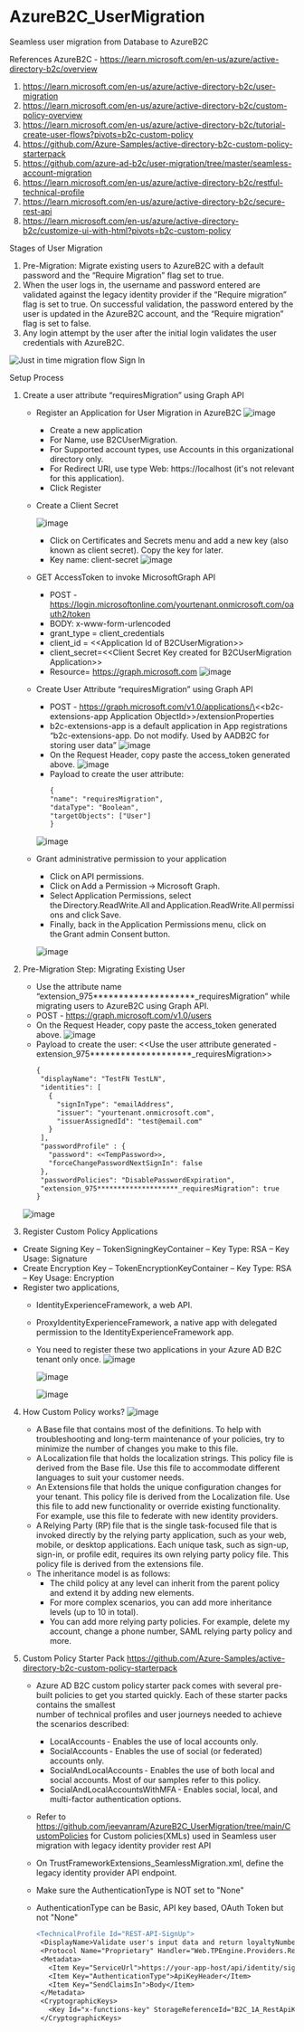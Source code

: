 # AzureB2C_UserMigration
Seamless user migration from Database to AzureB2C

References
AzureB2C - https://learn.microsoft.com/en-us/azure/active-directory-b2c/overview
1. https://learn.microsoft.com/en-us/azure/active-directory-b2c/user-migration
2. https://learn.microsoft.com/en-us/azure/active-directory-b2c/custom-policy-overview
3. https://learn.microsoft.com/en-us/azure/active-directory-b2c/tutorial-create-user-flows?pivots=b2c-custom-policy
4. https://github.com/Azure-Samples/active-directory-b2c-custom-policy-starterpack
5. https://github.com/azure-ad-b2c/user-migration/tree/master/seamless-account-migration
6. https://learn.microsoft.com/en-us/azure/active-directory-b2c/restful-technical-profile
7. https://learn.microsoft.com/en-us/azure/active-directory-b2c/secure-rest-api
8. https://learn.microsoft.com/en-us/azure/active-directory-b2c/customize-ui-with-html?pivots=b2c-custom-policy

 
Stages of User Migration
1)	Pre-Migration: Migrate existing users to AzureB2C with a default password and the “Require Migration” flag set to true.
2)	When the user logs in, the username and password entered are validated against the legacy identity provider if the “Require migration” flag is set to true. On successful validation, the password entered by the user is updated in the AzureB2C account, and the “Require migration” flag is set to false.
3)	Any login attempt by the user after the initial login validates the user credentials with AzureB2C.

![Just in time migration flow Sign In](Media/signin.png)

Setup Process 

1) Create a user attribute “requiresMigration” using Graph API 
   - Register an Application for User Migration in AzureB2C
     ![image](https://user-images.githubusercontent.com/5312171/226082334-79caff0f-569d-40c4-b348-a1e5e0de6280.png)
     - Create a new application 
     - For Name, use B2CUserMigration. 
     - For Supported account types, use Accounts in this organizational directory only. 
     - For Redirect URI, use type Web: https://localhost (it's not relevant for this application). 
     - Click Register 
   - Create a Client Secret
     
     ![image](https://user-images.githubusercontent.com/5312171/226082459-817a36cf-d416-473a-97e6-83d7b70dc8eb.png)
     - Click on Certificates and Secrets menu and add a new key (also known as client secret). Copy the key for later. 
     - Key name: client-secret 
       ![image](https://user-images.githubusercontent.com/5312171/226082600-ddff604a-8f37-4b32-b342-32dc3cef1286.png)

   - GET AccessToken to invoke MicrosoftGraph API 
     - POST - https://login.microsoftonline.com/yourtenant.onmicrosoft.com/oauth2/token 
     - BODY: x-www-form-urlencoded 
     - grant_type = client_credentials 
     - client_id = \<\<Application Id of B2CUserMigration\>\> 
     - client_secret=\<\<Client Secret Key created for B2CUserMigration Application\>\> 
     - Resource= https://graph.microsoft.com 
       ![image](https://user-images.githubusercontent.com/5312171/226083295-22780193-e602-4c73-b878-1b5b5470780c.png)
  
   - Create User Attribute “requiresMigration” using Graph API 
     - POST - https://graph.microsoft.com/v1.0/applications/\<\<b2c-extensions-app Application ObjectId\>\>/extensionProperties 
     - b2c-extensions-app is a default application in App registrations “b2c-extensions-app. Do not modify. Used by AADB2C for storing user data” 
       ![image](https://user-images.githubusercontent.com/5312171/226083454-332e56bd-e36d-44f9-8342-7fc460536c56.png)
     - On the Request Header, copy paste the access_token generated above. 
       ![image](https://user-images.githubusercontent.com/5312171/226083535-c1b78fbd-1f1c-47ce-9fa7-bbad069b09fb.png)
     - Payload to create the user attribute: <br/>
       ```diff
       {  
       "name": "requiresMigration",  
       "dataType": "Boolean",  
       "targetObjects": ["User"]
       }
      ![image](https://user-images.githubusercontent.com/5312171/226084216-72934577-7bae-4540-909e-669eaf035da3.png)

    - Grant administrative permission to your application 
      - Click on API permissions. 
      - Click on Add a Permission -> Microsoft Graph. 
      - Select Application Permissions, select the Directory.ReadWrite.All and Application.ReadWrite.All permissions and click Save. 
      - Finally, back in the Application Permissions menu, click on the Grant admin Consent button. 
        
      ![image](https://user-images.githubusercontent.com/5312171/226084316-0f7d207c-9597-4767-bdac-12ef166c1d34.png)

 2) Pre-Migration Step: Migrating Existing User 
    - Use the attribute name “extension_975********************_requiresMigration” 	while migrating users to AzureB2C using Graph API. 
    - POST - https://graph.microsoft.com/v1.0/users 
    - On the Request Header, copy paste the access_token generated above. 
      ![image](https://user-images.githubusercontent.com/5312171/226113225-3b8e1c65-ef1d-4638-8a20-cf884937eb8e.png)
    - Payload to create the user: 
      <<Use the user attribute generated - extension_975********************_requiresMigration>>
      ```diff
      { 
       "displayName": "TestFN TestLN", 
       "identities": [ 
         { 
           "signInType": "emailAddress", 
           "issuer": "yourtenant.onmicrosoft.com", 
           "issuerAssignedId": "test@email.com" 
         } 
       ], 
       "passwordProfile" : { 
         "password": <<TempPassword>>, 
         "forceChangePasswordNextSignIn": false 
       }, 
       "passwordPolicies": "DisablePasswordExpiration", 
       "extension_975********************_requiresMigration": true 
      }
     ![image](https://user-images.githubusercontent.com/5312171/226114312-deaa24c0-58af-4d52-941d-c8d0bf0737c7.png)

 3) Register Custom Policy Applications 
  - Create Signing Key – TokenSigningKeyContainer – Key Type: RSA – Key Usage: Signature 
  - Create Encryption Key – TokenEncryptionKeyContainer – Key Type: RSA – Key Usage: Encryption 
  - Register two applications,  
    - IdentityExperienceFramework, a web API. 
    - ProxyIdentityExperienceFramework, a native app with delegated permission to the IdentityExperienceFramework app. 
    - You need to register these two applications in your Azure AD B2C tenant only once. 
      ![image](https://user-images.githubusercontent.com/5312171/226114949-4194d9b5-c483-4ab6-b7ef-16ec2b37e313.png)
      
      ![image](https://user-images.githubusercontent.com/5312171/226115102-2e855e10-c758-4de0-b17c-a172be1ca03e.png)

      ![image](https://user-images.githubusercontent.com/5312171/226115003-c8b02d93-6138-4e25-bd42-41bb559035e0.png)

 4) How Custom Policy works?
    ![image](https://user-images.githubusercontent.com/5312171/226186086-fd96d5b1-dabc-484f-b8bc-8659f9f59c0e.png)
    
    - A Base file that contains most of the definitions. To help with troubleshooting and long-term maintenance of your policies, try to minimize the number of changes       you make to this file. 
    - A Localization file that holds the localization strings. This policy file is derived from the Base file. Use this file to accommodate different languages to suit       your customer needs. 
    - An Extensions file that holds the unique configuration changes for your tenant. This policy file is derived from the Localization file. Use this file to add new       functionality or override existing functionality. For example, use this file to federate with new identity providers. 
    - A Relying Party (RP) file that is the single task-focused file that is invoked directly by the relying party application, such as your web, mobile, or desktop         applications. Each unique task, such as sign-up, sign-in, or profile edit, requires its own relying party policy file. This policy file is derived from the             extensions file. 
    - The inheritance model is as follows: 
      - The child policy at any level can inherit from the parent policy and extend it by adding new elements. 
      - For more complex scenarios, you can add more inheritance levels (up to 10 in total). 
      - You can add more relying party policies. For example, delete my account, change a phone number, SAML relying party policy and more.
      
 5) Custom Policy Starter Pack 
    https://github.com/Azure-Samples/active-directory-b2c-custom-policy-starterpack 
    - Azure AD B2C custom policy starter pack comes with several pre-built policies to get you started quickly. Each of these starter packs contains the smallest       
      number of technical profiles and user journeys needed to achieve the scenarios described: 
      - LocalAccounts - Enables the use of local accounts only. 
      - SocialAccounts - Enables the use of social (or federated) accounts only. 
      - SocialAndLocalAccounts - Enables the use of both local and social accounts. Most of our samples refer to this policy. 
      - SocialAndLocalAccountsWithMFA - Enables social, local, and multi-factor authentication options. 

    - Refer to https://github.com/jeevanram/AzureB2C_UserMigration/tree/main/CustomPolicies for Custom policies(XMLs) used in Seamless user migration with legacy
      identity provider rest API 
    - On TrustFrameworkExtensions_SeamlessMigration.xml, define the legacy identity provider API endpoint.
    - Make sure the AuthenticationType is NOT set to "None"
    - AuthenticationType can be Basic, API key based, OAuth Token but not "None"
      ```diff
      <TechnicalProfile Id="REST-API-SignUp">
       <DisplayName>Validate user's input data and return loyaltyNumber claim</DisplayName>
       <Protocol Name="Proprietary" Handler="Web.TPEngine.Providers.RestfulProvider, Web.TPEngine, Version=1.0.0.0, Culture=neutral, PublicKeyToken=null" />
       <Metadata>
         <Item Key="ServiceUrl">https://your-app-host/api/identity/signup</Item>
         <Item Key="AuthenticationType">ApiKeyHeader</Item>
         <Item Key="SendClaimsIn">Body</Item>
       </Metadata>
       <CryptographicKeys>
         <Key Id="x-functions-key" StorageReferenceId="B2C_1A_RestApiKey" />
       </CryptographicKeys>
     </TechnicalProfile>
